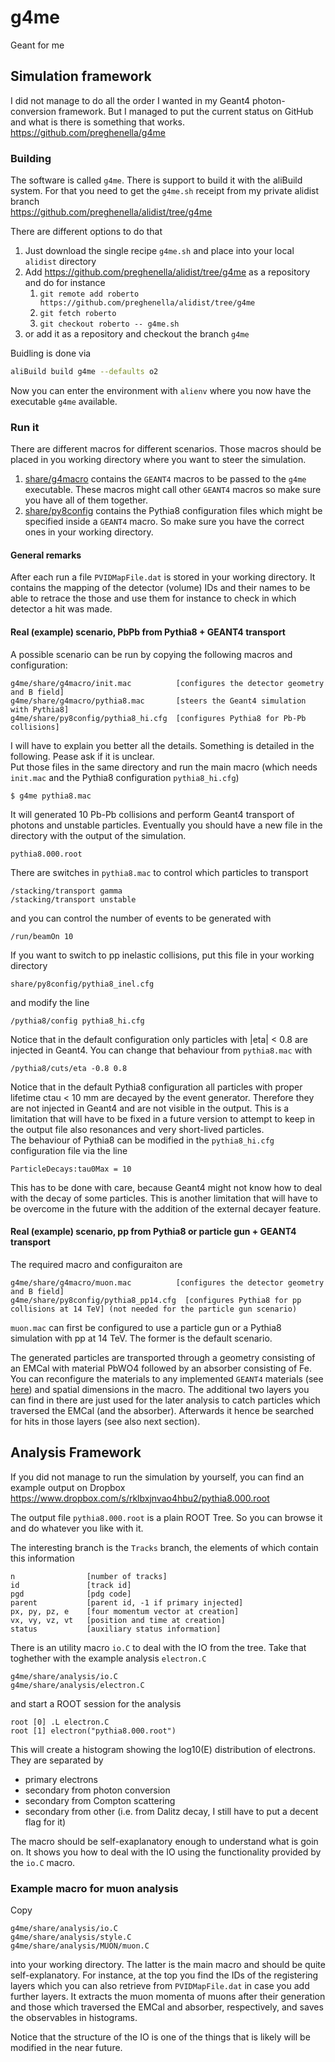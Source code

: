 # g4me
Geant for me

## Simulation framework

I did not manage to do all the order I wanted in my Geant4 photon-conversion framework.
But I managed to put the current status on GitHub and what is there is something that works.  
https://github.com/preghenella/g4me

### Building

The software is called `g4me`.
There is support to build it with the aliBuild system.
For that you need to get the `g4me.sh` receipt from my private alidist branch  
https://github.com/preghenella/alidist/tree/g4me

There are different options to do that
1. Just download the single recipe `g4me.sh` and place into your local `alidist` directory
1. Add https://github.com/preghenella/alidist/tree/g4me as a repository and do for instance
    1. `git remote add roberto https://github.com/preghenella/alidist/tree/g4me`
    1. `git fetch roberto`
    1. `git checkout roberto -- g4me.sh`
1. or add it as a repository and checkout the branch `g4me`

Buidling is done via
```bash
aliBuild build g4me --defaults o2
```

Now you can enter the environment with `alienv` where you now have the executable `g4me` available.

### Run it

There are different macros for different scenarios. Those macros should be placed in you working directory where you want to steer the simulation.

1. [share/g4macro](share/g4macro) contains the `GEANT4` macros to be passed to the `g4me` executable. These macros might call other `GEANT4` macros so make sure you have all of them together.
1. [share/py8config](share/py8config) contains the Pythia8 configuration files which might be specified inside a `GEANT4` macro. So make sure you have the correct ones in your working directory.

#### General remarks

After each run a file `PVIDMapFile.dat` is stored in your working directory. It contains the mapping of the detector (volume) IDs and their names to be able to retrace the those and use them for instance to check in which detector a hit was made.

#### Real (example) scenario, PbPb from Pythia8 + GEANT4 transport

A possible scenario can be run by copying the following macros and configuration:

```
g4me/share/g4macro/init.mac          [configures the detector geometry and B field]
g4me/share/g4macro/pythia8.mac       [steers the Geant4 simulation with Pythia8]
g4me/share/py8config/pythia8_hi.cfg  [configures Pythia8 for Pb-Pb collisions]
```

I will have to explain you better all the details.
Something is detailed in the following. Pease ask if it is unclear.  
Put those files in the same directory and run the main macro (which needs `init.mac` and the Pythia8 configuration `pythia8_hi.cfg`)

```
$ g4me pythia8.mac
```

It will generated 10 Pb-Pb collisions and perform Geant4 transport of photons and unstable particles.
Eventually you should have a new file in the directory with the output of the simulation.

```
pythia8.000.root
```

There are switches in `pythia8.mac` to control which particles to transport

```
/stacking/transport gamma
/stacking/transport unstable
```

and you can control the number of events to be generated with

```
/run/beamOn 10
```

If you want to switch to pp inelastic collisions, put this file in your working directory

```
share/py8config/pythia8_inel.cfg
```

and modify the line

```
/pythia8/config pythia8_hi.cfg
```

Notice that in the default configuration only particles with |eta| < 0.8 are injected in Geant4.
You can change that behaviour from `pythia8.mac` with

```
/pythia8/cuts/eta -0.8 0.8
```

Notice that in the default Pythia8 configuration all particles with proper lifetime ctau < 10 mm are decayed by the event generator. Therefore they are not injected in Geant4 and are not visible in the output. This is a limitation that will have to be fixed in a future version to attempt to keep in the output file also resonances and very short-lived particles.  
The behaviour of Pythia8 can be modified in the `pythia8_hi.cfg` configuration file via the line

```
ParticleDecays:tau0Max = 10
```

This has to be done with care, because Geant4 might not know how to deal with the decay of some particles. This is another limitation that will have to be overcome in the future with the addition of the external decayer feature.


#### Real (example) scenario, pp from Pythia8 or particle gun + GEANT4 transport

The required macro and configuraiton are

```
g4me/share/g4macro/muon.mac          [configures the detector geometry and B field]
g4me/share/py8config/pythia8_pp14.cfg  [configures Pythia8 for pp collisions at 14 TeV] (not needed for the particle gun scenario)
```

`muon.mac` can first be configured to use a particle gun or a Pythia8 simulation with pp at 14 TeV. The former is the default scenario.

The generated particles are transported through a geometry consisting of an EMCal with material PbWO4 followed by an absorber consisting of Fe. You can reconfigure the materials to any implemented `GEANT4` materials (see [here](https://geant4-userdoc.web.cern.ch/UsersGuides/ForApplicationDeveloper/html/Appendix/materialNames.html)) and spatial dimensions in the macro. The additional two layers you can find in there are just used for the later analysis to catch particles which traversed the EMCal (and the absorber). Afterwards it hence be searched for hits in those layers (see also next section).

## Analysis Framework

If you did not manage to run the simulation by yourself, you can find an example output on Dropbox  
https://www.dropbox.com/s/rklbxjnvao4hbu2/pythia8.000.root

The output file `pythia8.000.root` is a plain ROOT Tree.
So you can browse it and do whatever you like with it.

The interesting branch is the `Tracks` branch, the elements of which contain this information

```
n                [number of tracks]
id               [track id]
pgd              [pdg code]
parent           [parent id, -1 if primary injected]
px, py, pz, e    [four momentum vector at creation]
vx, vy, vz, vt   [position and time at creation]
status           [auxiliary status information]
```

There is an utility macro `io.C` to deal with the IO from the tree.
Take that toghether with the example analysis `electron.C`

```
g4me/share/analysis/io.C
g4me/share/analysis/electron.C
```

and start a ROOT session for the analysis

```
root [0] .L electron.C
root [1] electron("pythia8.000.root")
```

This will create a histogram showing the log10(E) distribution of electrons.
They are separated by

* primary electrons
* secondary from photon conversion
* secondary from Compton scattering
* secondary from other (i.e. from Dalitz decay, I still have to put a decent flag for it)

The macro should be self-exaplanatory enough to understand what is goin on.
It shows you how to deal with the IO using the functionality provided by the `io.C` macro.  

### Example macro for muon analysis

Copy 
```
g4me/share/analysis/io.C
g4me/share/analysis/style.C
g4me/share/analysis/MUON/muon.C
```
into your working directory. The latter is the main macro and should be quite self-explanatory. For instance, at the top you find the IDs of the registering layers which you can also retrieve from `PVIDMapFile.dat` in case you add further layers. It extracts the muon momenta of muons after their generation and those which traversed the EMCal and absorber, respectively, and saves the observables in histograms.


Notice that the structure of the IO is one of the things that is likely will be modified in the near future.

